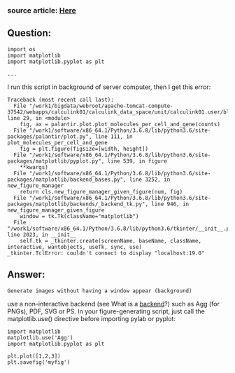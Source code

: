 ### source article: [Here](https://www.e-learn.cn/content/wangluowenzhang/823897)
## Question:
```
import os
import matplotlib
import matplotlib.pyplot as plt

...
```
I run this script in background of server computer, then I get this error:
```
Traceback (most recent call last):
  File "/work1/bigdata/webroot/apache-tomcat-compute-37542/webapps/calculink01/calculink_data_space/unit/calculink01.user/blood/file/My_data/my_scripts/sunshx_scripts/Palantir/Palantir_model.py", line 29, in <module>
    fig, ax = palantir.plot.plot_molecules_per_cell_and_gene(counts)
  File "/work1/software/x86_64.1/Python/3.6.8/lib/python3.6/site-packages/palantir/plot.py", line 111, in plot_molecules_per_cell_and_gene
    fig = plt.figure(figsize=[width, height])
  File "/work1/software/x86_64.1/Python/3.6.8/lib/python3.6/site-packages/matplotlib/pyplot.py", line 539, in figure
    **kwargs)
  File "/work1/software/x86_64.1/Python/3.6.8/lib/python3.6/site-packages/matplotlib/backend_bases.py", line 3252, in new_figure_manager
    return cls.new_figure_manager_given_figure(num, fig)
  File "/work1/software/x86_64.1/Python/3.6.8/lib/python3.6/site-packages/matplotlib/backends/_backend_tk.py", line 946, in new_figure_manager_given_figure
    window = tk.Tk(className="matplotlib")
  File "/work1/software/x86_64.1/Python/3.6.8/lib/python3.6/tkinter/__init__.py", line 2023, in __init__
    self.tk = _tkinter.create(screenName, baseName, className, interactive, wantobjects, useTk, sync, use)
_tkinter.TclError: couldn't connect to display "localhost:19.0"
```

## Answer:
```
Generate images without having a window appear (background)
```
use a non-interactive backend (see What is a [backend](https://matplotlib.org/faq/usage_faq.html#what-is-a-backend)?) such as Agg (for PNGs), PDF, SVG or PS. 
In your figure-generating script, just call the matplotlib.use() directive before importing pylab or pyplot:
```
import matplotlib
matplotlib.use('Agg')
import matplotlib.pyplot as plt

plt.plot([1,2,3])
plt.savefig('myfig')
```
